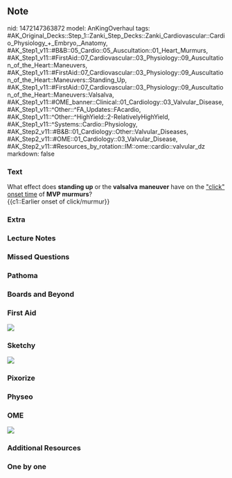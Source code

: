## Note
nid: 1472147363872
model: AnKingOverhaul
tags: #AK_Original_Decks::Step_1::Zanki_Step_Decks::Zanki_Cardiovascular::Cardio_Physiology_+_Embryo,_Anatomy, #AK_Step1_v11::#B&B::05_Cardio::05_Auscultation::01_Heart_Murmurs, #AK_Step1_v11::#FirstAid::07_Cardiovascular::03_Physiology::09_Auscultation_of_the_Heart::Maneuvers, #AK_Step1_v11::#FirstAid::07_Cardiovascular::03_Physiology::09_Auscultation_of_the_Heart::Maneuvers::Standing_Up, #AK_Step1_v11::#FirstAid::07_Cardiovascular::03_Physiology::09_Auscultation_of_the_Heart::Maneuvers::Valsalva, #AK_Step1_v11::#OME_banner::Clinical::01_Cardiology::03_Valvular_Disease, #AK_Step1_v11::^Other::^FA_Updates::FAcardio, #AK_Step1_v11::^Other::^HighYield::2-RelativelyHighYield, #AK_Step1_v11::^Systems::Cardio::Physiology, #AK_Step2_v11::#B&B::01_Cardiology::Other::Valvular_Diseases, #AK_Step2_v11::#OME::01_Cardiology::03_Valvular_Disease, #AK_Step2_v11::#Resources_by_rotation::IM::ome::cardio::valvular_dz
markdown: false

### Text
<div>
  <div>
    <div>
      What effect does <b>standing up</b> or the <b>valsalva</b>
      <b>maneuver</b> have on the <u>"click" onset time</u> of
      <b>MVP murmurs</b>?
    </div>
    <div>
      {{c1::Earlier onset of click/murmur}}
    </div>
  </div>
</div>

### Extra


### Lecture Notes


### Missed Questions


### Pathoma


### Boards and Beyond


### First Aid
<img src="paste-709026086126088.jpg">

### Sketchy
<div><img src="paste-a3a391d2aab47a87957a76e2edc568fb58cb98ff.jpg"
draggable="false"></div>

### Pixorize


### Physeo


### OME
<div class="ome-widget">
  <a href=
  "https://onlinemeded.org/spa/cardiology/valvular-disease/acquire?ref=anki">
  <img src="_OME_AnkiFlashcards_Lesson_1.png"></a>
</div>

### Additional Resources


### One by one

